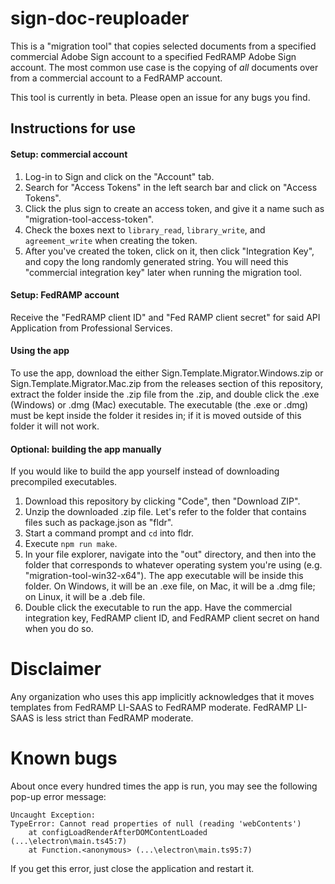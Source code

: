 # sign-doc-reuploader

This is a "migration tool" that copies selected documents from a specified commercial Adobe Sign account to a specified FedRAMP Adobe Sign account. The most common use case is the copying of *all* documents over from a commercial account to a FedRAMP account.

This tool is currently in beta. Please open an issue for any bugs you find.

## Instructions for use

#### Setup: commercial account

1. Log-in to Sign and click on the "Account" tab.
2. Search for "Access Tokens" in the left search bar and click on "Access Tokens".
3. Click the plus sign to create an access token, and give it a name such as "migration-tool-access-token".
4. Check the boxes next to `library_read`, `library_write`, and `agreement_write` when creating the token.
5. After you've created the token, click on it, then click "Integration Key", and copy the long randomly generated string. You will need this "commercial integration key" later when running the migration tool.

#### Setup: FedRAMP account

Receive the "FedRAMP client ID" and "Fed RAMP client secret" for said API Application from Professional Services.

#### Using the app

To use the app, download the either Sign.Template.Migrator.Windows.zip or Sign.Template.Migrator.Mac.zip from the releases section of this repository, extract the folder inside the .zip file from the .zip, and double click the .exe (Windows) or .dmg (Mac) executable. The executable (the .exe or .dmg) must be kept inside the folder it resides in; if it is moved outside of this folder it will not work. 

#### Optional: building the app manually

If you would like to build the app yourself instead of downloading precompiled executables.

1. Download this repository by clicking "Code", then "Download ZIP".
2. Unzip the downloaded .zip file. Let's refer to the folder that contains files such as package.json as "fldr".
3. Start a command prompt and `cd` into fldr.
4. Execute `npm run make`.
5. In your file explorer, navigate into the "out" directory, and then into the folder that corresponds to whatever operating system you're using (e.g. "migration-tool-win32-x64"). The app executable will be inside this folder. On Windows, it will be an .exe file, on Mac, it will be a .dmg file; on Linux, it will be a .deb file.
6. Double click the executable to run the app. Have the commercial integration key, FedRAMP client ID, and FedRAMP client secret on hand when you do so.

# Disclaimer

Any organization who uses this app implicitly acknowledges that it moves templates from FedRAMP LI-SAAS to FedRAMP moderate. FedRAMP LI-SAAS is less strict than FedRAMP moderate.

# Known bugs

About once every hundred times the app is run, you may see the following pop-up error message:

```
Uncaught Exception:
TypeError: Cannot read properties of null (reading 'webContents')
	at configLoadRenderAfterDOMContentLoaded (...\electron\main.ts45:7)
	at Function.<anonymous> (...\electron\main.ts95:7)
```

If you get this error, just close the application and restart it.

